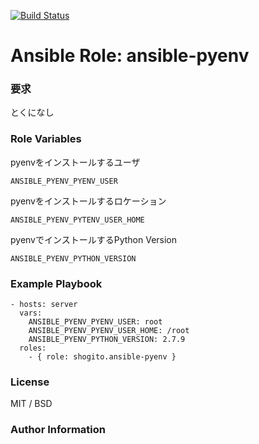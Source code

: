 [![Build Status](https://travis-ci.org/shogito/ansible-pyenv.svg?branch=master)](https://travis-ci.org/shogito/ansible-pyenv)

# Ansible Role: ansible-pyenv

### 要求
とくになし

### Role Variables
pyenvをインストールするユーザ
```
ANSIBLE_PYENV_PYENV_USER
```
pyenvをインストールするロケーション
```
ANSIBLE_PYENV_PYTENV_USER_HOME
```
pyenvでインストールするPython Version
```
ANSIBLE_PYENV_PYTHON_VERSION
```

### Example Playbook
```
- hosts: server
  vars:
    ANSIBLE_PYENV_PYENV_USER: root
	ANSIBLE_PYENV_PYENV_USER_HOME: /root 
	ANSIBLE_PYENV_PYTHON_VERSION: 2.7.9
  roles:
    - { role: shogito.ansible-pyenv }
```

### License
MIT / BSD

### Author Information

